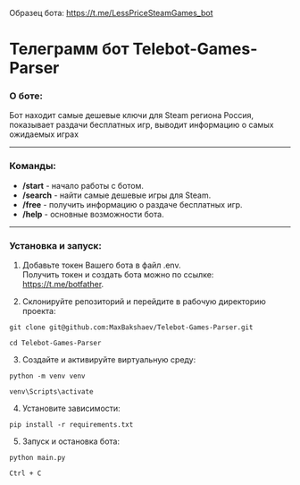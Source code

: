 
Образец бота: <https://t.me/LessPriceSteamGames_bot>

# Телеграмм бот Telebot-Games-Parser

### О боте:

Бот находит самые дешевые ключи для Steam региона Россия, показывает раздачи бесплатных игр, выводит информацию о самых ожидаемых играх

---
### Команды:
* __/start__ - начало работы с ботом.
* __/search__ -  найти самые дешевые игры для Steam.
* __/free__ - получить информацию о раздаче бесплатных игр.
* __/help__ - основные возможности бота.

---
### Установка и запуск:

1. Добавьте токен Вашего бота в файл .env. <br/>
Получить токен и создать бота можно по ссылке: <https://t.me/botfather>. <br/>


2. Склонируйте репозиторий и перейдите в рабочую директорию проекта:
```
git clone git@github.com:MaxBakshaev/Telebot-Games-Parser.git
```
```
cd Telebot-Games-Parser
```
3. Создайте и активируйте виртуальную среду:
```
python -m venv venv
```
```
venv\Scripts\activate
```
4. Установите зависимости:
```
pip install -r requirements.txt
```
5. Запуск и остановка бота:
```
python main.py
```
```
Ctrl + C
```
